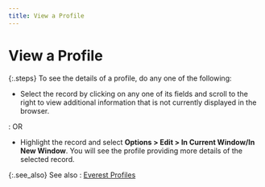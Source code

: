 ```yaml
---
title: View a Profile
---
```


# View a Profile


{:.steps}
To see the details of a profile, do any one  of the following:

- Select the  record by clicking on any one of its fields and scroll to the right to  view additional information that is not currently displayed in the browser.

: OR

- Highlight the  record and select **Options &gt; Edit &gt; 
 In Current Window/In New Window**. You will see the profile providing  more details of the selected record.



{:.see_also}
See also
: [Everest Profiles]({{site.wwe_baseurl}}/everest-client/ui/everest-profiles/everest_profiles.html)
